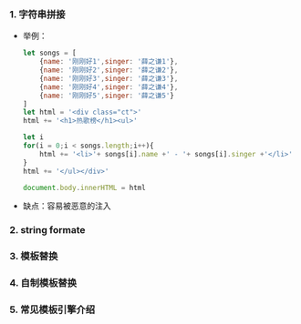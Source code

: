 ### 1. 字符串拼接

- 举例：

    ```javascript
    let songs = [
        {name: '刚刚好1',singer: '薛之谦1'},
        {name: '刚刚好2',singer: '薛之谦2'},
        {name: '刚刚好3',singer: '薛之谦3'},
        {name: '刚刚好4',singer: '薛之谦4'},
        {name: '刚刚好5',singer: '薛之谦5'}
    ]
    let html = '<div class="ct">'
    html += '<h1>热歌榜</h1><ul>'

    let i
    for(i = 0;i < songs.length;i++){
        html += '<li>'+ songs[i].name +' - '+ songs[i].singer +'</li>'
    }
    html += '</ul></div>'

    document.body.innerHTML = html
    ```
- 缺点：容易被恶意的注入 
    
### 2. string formate
### 3. 模板替换
### 4. 自制模板替换
### 5. 常见模板引擎介绍 




